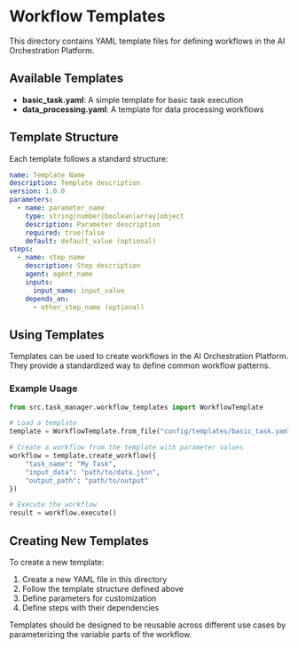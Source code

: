 # Workflow Templates

This directory contains YAML template files for defining workflows in the AI Orchestration Platform.

## Available Templates

- **basic_task.yaml**: A simple template for basic task execution
- **data_processing.yaml**: A template for data processing workflows

## Template Structure

Each template follows a standard structure:

```yaml
name: Template Name
description: Template description
version: 1.0.0
parameters:
  - name: parameter_name
    type: string|number|boolean|array|object
    description: Parameter description
    required: true|false
    default: default_value (optional)
steps:
  - name: step_name
    description: Step description
    agent: agent_name
    inputs:
      input_name: input_value
    depends_on:
      - other_step_name (optional)
```

## Using Templates

Templates can be used to create workflows in the AI Orchestration Platform. They provide a standardized way to define common workflow patterns.

### Example Usage

```python
from src.task_manager.workflow_templates import WorkflowTemplate

# Load a template
template = WorkflowTemplate.from_file("config/templates/basic_task.yaml")

# Create a workflow from the template with parameter values
workflow = template.create_workflow({
    "task_name": "My Task",
    "input_data": "path/to/data.json",
    "output_path": "path/to/output"
})

# Execute the workflow
result = workflow.execute()
```

## Creating New Templates

To create a new template:

1. Create a new YAML file in this directory
2. Follow the template structure defined above
3. Define parameters for customization
4. Define steps with their dependencies

Templates should be designed to be reusable across different use cases by parameterizing the variable parts of the workflow.
